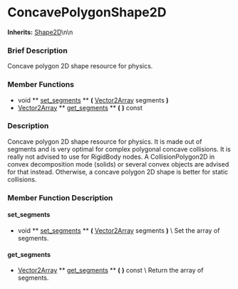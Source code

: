 #  ConcavePolygonShape2D  
**Inherits:** [Shape2D](class_shape2d)\\n\\n
###  Brief Description  
Concave polygon 2D shape resource for physics.

###  Member Functions 
  * void  ** [set_segments](#set_segments) **  **(** [Vector2Array](class_vector2array) segments  **)**
  * [Vector2Array](class_vector2array)  ** [get_segments](#get_segments) **  **(** **)** const

###  Description  
Concave polygon 2D shape resource for physics. It is made out of segments and is very optimal for complex polygonal concave collisions. It is really not advised to use for RigidBody nodes. A CollisionPolygon2D in convex decomposition mode (solids) or several convex objects are advised for that instead. Otherwise, a concave polygon 2D shape is better for static collisions.

###  Member Function Description  
#### <a name="set_segments">set_segments</a>
  * void  ** [set_segments](#set_segments) **  **(** [Vector2Array](class_vector2array) segments  **)**
\\
Set the array of segments.
#### <a name="get_segments">get_segments</a>
  * [Vector2Array](class_vector2array)  ** [get_segments](#get_segments) **  **(** **)** const
\\
Return the array of segments.
